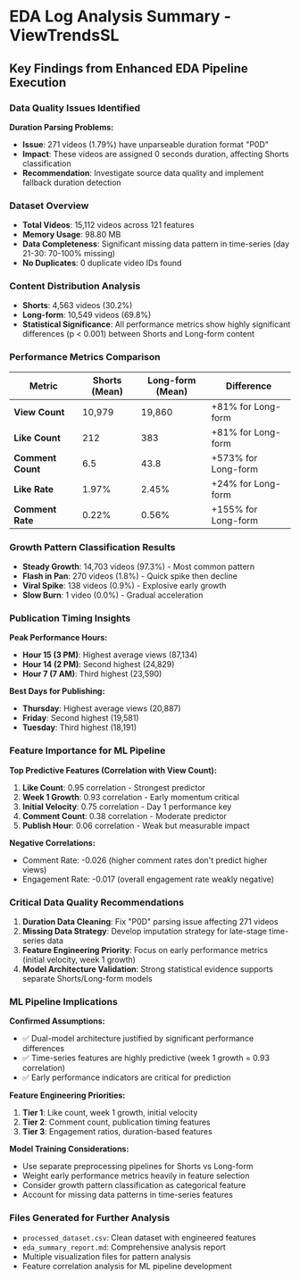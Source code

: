 # EDA Log Analysis Summary - ViewTrendsSL

## Key Findings from Enhanced EDA Pipeline Execution

### Data Quality Issues Identified

**Duration Parsing Problems:**
- **Issue**: 271 videos (1.79%) have unparseable duration format "P0D" 
- **Impact**: These videos are assigned 0 seconds duration, affecting Shorts classification
- **Recommendation**: Investigate source data quality and implement fallback duration detection

### Dataset Overview
- **Total Videos**: 15,112 videos across 121 features
- **Memory Usage**: 98.80 MB
- **Data Completeness**: Significant missing data pattern in time-series (day 21-30: 70-100% missing)
- **No Duplicates**: 0 duplicate video IDs found

### Content Distribution Analysis
- **Shorts**: 4,563 videos (30.2%)
- **Long-form**: 10,549 videos (69.8%)
- **Statistical Significance**: All performance metrics show highly significant differences (p < 0.001) between Shorts and Long-form content

### Performance Metrics Comparison

| Metric | Shorts (Mean) | Long-form (Mean) | Difference |
|--------|---------------|------------------|------------|
| **View Count** | 10,979 | 19,860 | +81% for Long-form |
| **Like Count** | 212 | 383 | +81% for Long-form |
| **Comment Count** | 6.5 | 43.8 | +573% for Long-form |
| **Like Rate** | 1.97% | 2.45% | +24% for Long-form |
| **Comment Rate** | 0.22% | 0.56% | +155% for Long-form |

### Growth Pattern Classification Results
- **Steady Growth**: 14,703 videos (97.3%) - Most common pattern
- **Flash in Pan**: 270 videos (1.8%) - Quick spike then decline
- **Viral Spike**: 138 videos (0.9%) - Explosive early growth
- **Slow Burn**: 1 video (0.0%) - Gradual acceleration

### Publication Timing Insights

**Peak Performance Hours:**
- **Hour 15 (3 PM)**: Highest average views (87,134)
- **Hour 14 (2 PM)**: Second highest (24,829)
- **Hour 7 (7 AM)**: Third highest (23,590)

**Best Days for Publishing:**
- **Thursday**: Highest average views (20,887)
- **Friday**: Second highest (19,581)
- **Tuesday**: Third highest (18,191)

### Feature Importance for ML Pipeline

**Top Predictive Features (Correlation with View Count):**
1. **Like Count**: 0.95 correlation - Strongest predictor
2. **Week 1 Growth**: 0.93 correlation - Early momentum critical
3. **Initial Velocity**: 0.75 correlation - Day 1 performance key
4. **Comment Count**: 0.38 correlation - Moderate predictor
5. **Publish Hour**: 0.06 correlation - Weak but measurable impact

**Negative Correlations:**
- Comment Rate: -0.026 (higher comment rates don't predict higher views)
- Engagement Rate: -0.017 (overall engagement rate weakly negative)

### Critical Data Quality Recommendations

1. **Duration Data Cleaning**: Fix "P0D" parsing issue affecting 271 videos
2. **Missing Data Strategy**: Develop imputation strategy for late-stage time-series data
3. **Feature Engineering Priority**: Focus on early performance metrics (initial velocity, week 1 growth)
4. **Model Architecture Validation**: Strong statistical evidence supports separate Shorts/Long-form models

### ML Pipeline Implications

**Confirmed Assumptions:**
- ✅ Dual-model architecture justified by significant performance differences
- ✅ Time-series features are highly predictive (week 1 growth = 0.93 correlation)
- ✅ Early performance indicators are critical for prediction

**Feature Engineering Priorities:**
1. **Tier 1**: Like count, week 1 growth, initial velocity
2. **Tier 2**: Comment count, publication timing features
3. **Tier 3**: Engagement ratios, duration-based features

**Model Training Considerations:**
- Use separate preprocessing pipelines for Shorts vs Long-form
- Weight early performance metrics heavily in feature selection
- Consider growth pattern classification as categorical feature
- Account for missing data patterns in time-series features

### Files Generated for Further Analysis
- `processed_dataset.csv`: Clean dataset with engineered features
- `eda_summary_report.md`: Comprehensive analysis report
- Multiple visualization files for pattern analysis
- Feature correlation analysis for ML pipeline development
